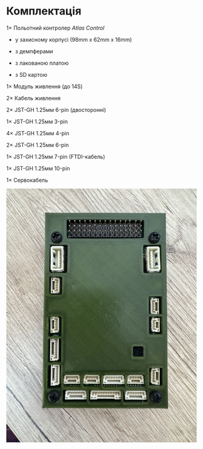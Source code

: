 # Комплектація

1× Польотний контролер *Atlas Control*


- у захисному корпусі (98mm х 62mm х 16mm)

- з демпферами

- з лакованою платою

- з SD картою 

1× Модуль живлення (до 14S)

2× Кабель живлення

2× JST-GH 1.25мм 6-pin (двосторонні) 

1× JST-GH 1.25мм 3-pin

4× JST-GH 1.25мм 4-pin

2× JST-GH 1.25мм 6-pin

1× JST-GH 1.25мм 7-pin (FTDI-кабель)

1× JST-GH 1.25мм 10-pin

1× Сервокабель

![Фото в корпусі](images/atlas-control.jpg)

